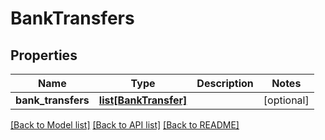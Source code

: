 # BankTransfers

## Properties
Name | Type | Description | Notes
------------ | ------------- | ------------- | -------------
**bank_transfers** | [**list[BankTransfer]**](BankTransfer.md) |  | [optional] 

[[Back to Model list]](../README.md#documentation-for-models) [[Back to API list]](../README.md#documentation-for-api-endpoints) [[Back to README]](../README.md)



